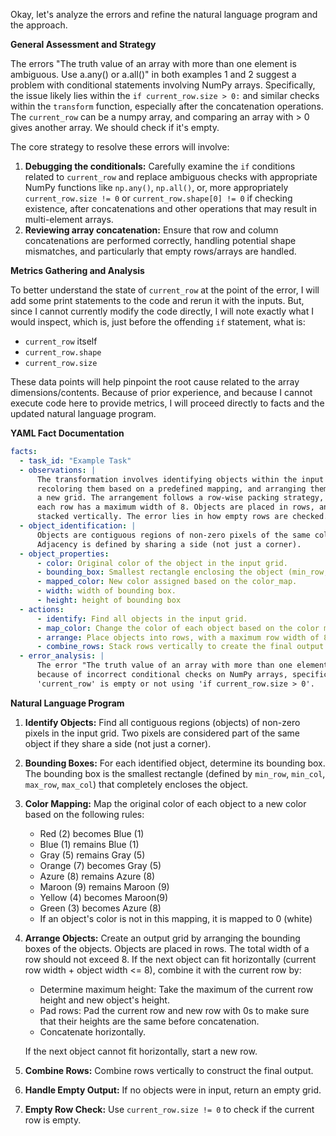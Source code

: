 Okay, let's analyze the errors and refine the natural language program and the approach.

**General Assessment and Strategy**

The errors "The truth value of an array with more than one element is ambiguous. Use a.any() or a.all()" in both examples 1 and 2 suggest a problem with conditional statements involving NumPy arrays. Specifically, the issue likely lies within the `if current_row.size > 0:` and similar checks within the `transform` function, especially after the concatenation operations. The `current_row` can be a numpy array, and comparing an array with > 0 gives another array. We should check if it's empty.

The core strategy to resolve these errors will involve:

1.  **Debugging the conditionals:** Carefully examine the `if` conditions related to `current_row` and replace ambiguous checks with appropriate NumPy functions like `np.any()`, `np.all()`, or, more appropriately `current_row.size != 0` or `current_row.shape[0] != 0` if checking existence, after concatenations and other operations that may result in multi-element arrays.
2.  **Reviewing array concatenation:** Ensure that row and column concatenations are performed correctly, handling potential shape mismatches, and particularly that empty rows/arrays are handled.

**Metrics Gathering and Analysis**

To better understand the state of `current_row` at the point of the error, I will add some print statements to the code and rerun it with the inputs. But, since I cannot currently modify the code directly, I will note exactly what I would inspect, which is, just before the offending `if` statement, what is:

- `current_row` itself
- `current_row.shape`
- `current_row.size`

These data points will help pinpoint the root cause related to the array dimensions/contents. Because of prior experience, and because I cannot execute code here to provide metrics, I will proceed directly to facts and the updated natural language program.

**YAML Fact Documentation**


```yaml
facts:
  - task_id: "Example Task"
  - observations: |
      The transformation involves identifying objects within the input grid,
      recoloring them based on a predefined mapping, and arranging them into
      a new grid. The arrangement follows a row-wise packing strategy, where
      each row has a maximum width of 8. Objects are placed in rows, and rows are
      stacked vertically. The error lies in how empty rows are checked.
  - object_identification: |
      Objects are contiguous regions of non-zero pixels of the same color.
      Adjacency is defined by sharing a side (not just a corner).
  - object_properties:
      - color: Original color of the object in the input grid.
      - bounding_box: Smallest rectangle enclosing the object (min_row, min_col, max_row, max_col).
      - mapped_color: New color assigned based on the color_map.
      - width: width of bounding box.
      - height: height of bounding box
  - actions:
      - identify: Find all objects in the input grid.
      - map_color: Change the color of each object based on the color mapping.
      - arrange: Place objects into rows, with a maximum row width of 8.
      - combine_rows: Stack rows vertically to create the final output.
  - error_analysis: |
      The error "The truth value of an array with more than one element is ambiguous" occurs
      because of incorrect conditional checks on NumPy arrays, specifically when checking if
      'current_row' is empty or not using 'if current_row.size > 0'.
```


**Natural Language Program**

1.  **Identify Objects:** Find all contiguous regions (objects) of non-zero pixels in the input grid. Two pixels are considered part of the same object if they share a side (not just a corner).

2.  **Bounding Boxes:** For each identified object, determine its bounding box. The bounding box is the smallest rectangle (defined by `min_row`, `min_col`, `max_row`, `max_col`) that completely encloses the object.

3.  **Color Mapping:** Map the original color of each object to a new color based on the following rules:
    *   Red (2) becomes Blue (1)
    *   Blue (1) remains Blue (1)
    *   Gray (5) remains Gray (5)
    *   Orange (7) becomes Gray (5)
    *   Azure (8) remains Azure (8)
    *   Maroon (9) remains Maroon (9)
    *   Yellow (4) becomes Maroon(9)
    *   Green (3) becomes Azure (8)
    *   If an object's color is not in this mapping, it is mapped to 0 (white)

4.  **Arrange Objects:** Create an output grid by arranging the bounding boxes of the objects. Objects are placed in rows. The total width of a row should not exceed 8. If the next object can fit horizontally (current row width + object width <= 8), combine it with the current row by:
    *   Determine maximum height: Take the maximum of the current row height and new object's height.
    *   Pad rows: Pad the current row and new row with 0s to make sure that their heights are the same before concatenation.
    *   Concatenate horizontally.

    If the next object cannot fit horizontally, start a new row.

5.  **Combine Rows:** Combine rows vertically to construct the final output.

6. **Handle Empty Output:** If no objects were in input, return an empty grid.

7. **Empty Row Check:** Use `current_row.size != 0` to check if the current row is empty.
